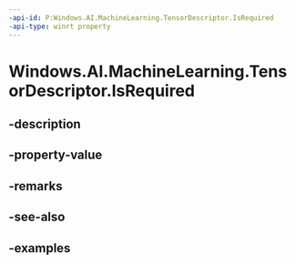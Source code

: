 ```yaml
---
-api-id: P:Windows.AI.MachineLearning.TensorDescriptor.IsRequired
-api-type: winrt property
---
```


<!-- Property syntax.
public bool IsRequired { get; }
-->

# Windows.AI.MachineLearning.TensorDescriptor.IsRequired

## -description

## -property-value

## -remarks

## -see-also

## -examples

